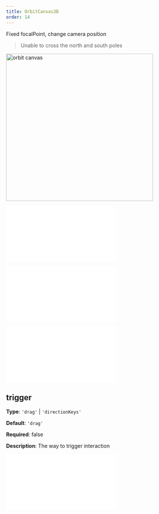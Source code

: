 ```yaml
---
title: OrbitCanvas3D
order: 14
---
```


Fixed focalPoint, change camera position

> Unable to cross the north and south poles

<img alt="orbit canvas" src="https://mdn.alipayobjects.com/huamei_qa8qxu/afts/img/A*w9UoS5P-0LoAAAAAAAAAAAAADmJ7AQ/original" height='400'/>

<embed src="../../common/BehaviorEventName.en.md"></embed>

<embed src="../../common/BehaviorSecondaryKey.en.md"></embed>

<embed src="../../common/BehaviorShouldBegin.en.md"></embed>

## trigger

**Type**: `'drag'` | `'directionKeys'`

**Default**: `'drag'`

**Required**: false

**Description**: The way to trigger interaction

<embed src="../../common/IG6GraphEvent.en.md"></embed>
